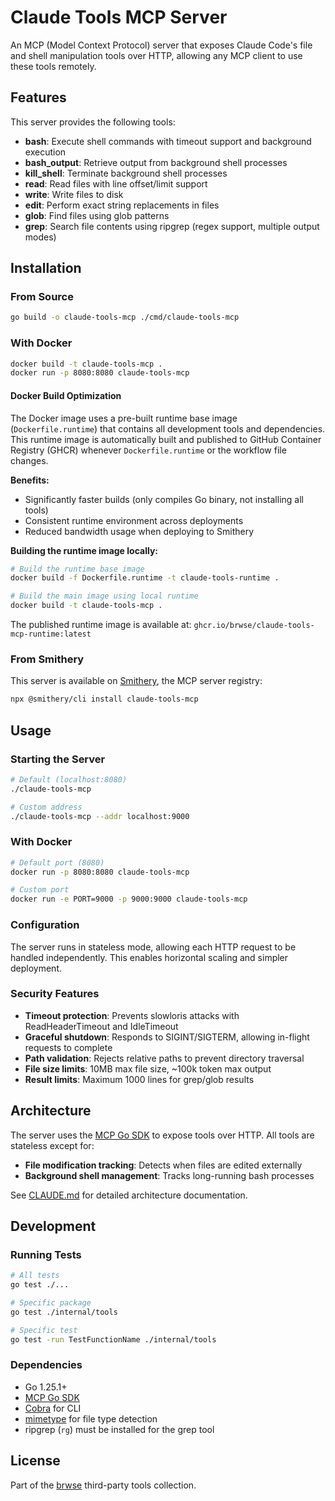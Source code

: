 # Claude Tools MCP Server

An MCP (Model Context Protocol) server that exposes Claude Code's file and shell manipulation tools over HTTP, allowing any MCP client to use these tools remotely.

## Features

This server provides the following tools:

- **bash**: Execute shell commands with timeout support and background execution
- **bash_output**: Retrieve output from background shell processes
- **kill_shell**: Terminate background shell processes
- **read**: Read files with line offset/limit support
- **write**: Write files to disk
- **edit**: Perform exact string replacements in files
- **glob**: Find files using glob patterns
- **grep**: Search file contents using ripgrep (regex support, multiple output modes)

## Installation

### From Source

```bash
go build -o claude-tools-mcp ./cmd/claude-tools-mcp
```

### With Docker

```bash
docker build -t claude-tools-mcp .
docker run -p 8080:8080 claude-tools-mcp
```

#### Docker Build Optimization

The Docker image uses a pre-built runtime base image (`Dockerfile.runtime`) that contains all development tools and dependencies. This runtime image is automatically built and published to GitHub Container Registry (GHCR) whenever `Dockerfile.runtime` or the workflow file changes.

**Benefits:**
- Significantly faster builds (only compiles Go binary, not installing all tools)
- Consistent runtime environment across deployments
- Reduced bandwidth usage when deploying to Smithery

**Building the runtime image locally:**
```bash
# Build the runtime base image
docker build -f Dockerfile.runtime -t claude-tools-runtime .

# Build the main image using local runtime
docker build -t claude-tools-mcp .
```

The published runtime image is available at: `ghcr.io/brwse/claude-tools-mcp-runtime:latest`

### From Smithery

This server is available on [Smithery](https://smithery.ai/), the MCP server registry:

```bash
npx @smithery/cli install claude-tools-mcp
```

## Usage

### Starting the Server

```bash
# Default (localhost:8080)
./claude-tools-mcp

# Custom address
./claude-tools-mcp --addr localhost:9000
```

### With Docker

```bash
# Default port (8080)
docker run -p 8080:8080 claude-tools-mcp

# Custom port
docker run -e PORT=9000 -p 9000:9000 claude-tools-mcp
```

### Configuration

The server runs in stateless mode, allowing each HTTP request to be handled independently. This enables horizontal scaling and simpler deployment.

### Security Features

- **Timeout protection**: Prevents slowloris attacks with ReadHeaderTimeout and IdleTimeout
- **Graceful shutdown**: Responds to SIGINT/SIGTERM, allowing in-flight requests to complete
- **Path validation**: Rejects relative paths to prevent directory traversal
- **File size limits**: 10MB max file size, ~100k token max output
- **Result limits**: Maximum 1000 lines for grep/glob results

## Architecture

The server uses the [MCP Go SDK](https://github.com/modelcontextprotocol/go-sdk) to expose tools over HTTP. All tools are stateless except for:

- **File modification tracking**: Detects when files are edited externally
- **Background shell management**: Tracks long-running bash processes

See [CLAUDE.md](./CLAUDE.md) for detailed architecture documentation.

## Development

### Running Tests

```bash
# All tests
go test ./...

# Specific package
go test ./internal/tools

# Specific test
go test -run TestFunctionName ./internal/tools
```

### Dependencies

- Go 1.25.1+
- [MCP Go SDK](https://github.com/modelcontextprotocol/go-sdk)
- [Cobra](https://github.com/spf13/cobra) for CLI
- [mimetype](https://github.com/gabriel-vasile/mimetype) for file type detection
- ripgrep (`rg`) must be installed for the grep tool

## License

Part of the [brwse](https://github.com/brwse/brwse) third-party tools collection.
